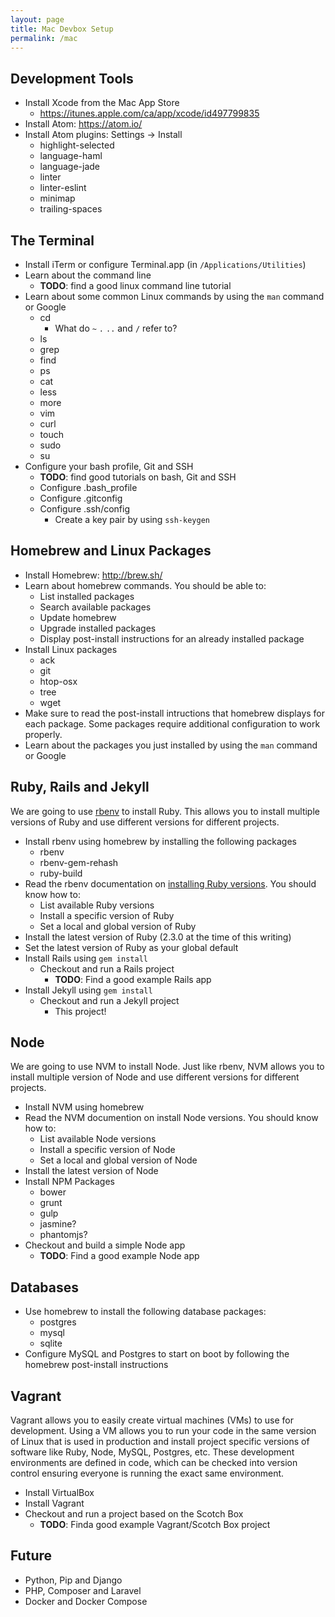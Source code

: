 ```yaml
---
layout: page
title: Mac Devbox Setup
permalink: /mac
---
```


## Development Tools

* Install Xcode from the Mac App Store
  * https://itunes.apple.com/ca/app/xcode/id497799835
* Install Atom: https://atom.io/
* Install Atom plugins: Settings -> Install
  * highlight-selected
  * language-haml
  * language-jade
  * linter
  * linter-eslint
  * minimap
  * trailing-spaces


## The Terminal
* Install iTerm or configure Terminal.app (in `/Applications/Utilities`)
* Learn about the command line
  * **TODO**: find a good linux command line tutorial
* Learn about some common Linux commands by using the `man` command or Google
  * cd
    * What do `~` `.` `..` and `/` refer to?
  * ls
  * grep
  * find
  * ps
  * cat
  * less
  * more
  * vim
  * curl
  * touch
  * sudo
  * su
* Configure your bash profile, Git and SSH
  * **TODO**: find good tutorials on bash, Git and SSH
  * Configure .bash_profile
  * Configure .gitconfig
  * Configure .ssh/config
    * Create a key pair by using `ssh-keygen`


## Homebrew and Linux Packages

* Install Homebrew: http://brew.sh/
* Learn about homebrew commands. You should be able to:
  * List installed packages
  * Search available packages
  * Update homebrew
  * Upgrade installed packages
  * Display post-install instructions for an already installed package
* Install Linux packages
  * ack
  * git
  * htop-osx
  * tree
  * wget
* Make sure to read the post-install intructions that homebrew displays for each package. Some packages require additional configuration to work properly.
* Learn about the packages you just installed by using the `man` command or Google


## Ruby, Rails and Jekyll

We are going to use [rbenv](https://github.com/rbenv/rbenv) to install Ruby. This allows you to install multiple versions of Ruby and use different versions for different projects.

* Install rbenv using homebrew by installing the following packages
  * rbenv
  * rbenv-gem-rehash
  * ruby-build
* Read the rbenv documentation on [installing Ruby versions](https://github.com/rbenv/rbenv#installing-ruby-versions). You should know how to:
  * List available Ruby versions
  * Install a specific version of Ruby
  * Set a local and global version of Ruby
* Install the latest version of Ruby (2.3.0 at the time of this writing)
* Set the latest version of Ruby as your global default
* Install Rails using `gem install`
  * Checkout and run a Rails project
    * **TODO**: Find a good example Rails app
* Install Jekyll using `gem install`
  * Checkout and run a Jekyll project
    * This project!


## Node

We are going to use NVM to install Node. Just like rbenv, NVM allows you to install multiple version of Node and use different versions for different projects.

* Install NVM using homebrew
* Read the NVM documention on install Node versions. You should know how to:
  * List available Node versions
  * Install a specific version of Node
  * Set a local and global version of Node
* Install the latest version of Node
* Install NPM Packages
  * bower
  * grunt
  * gulp
  * jasmine?
  * phantomjs?
* Checkout and build a simple Node app
  * **TODO**: Find a good example Node app


## Databases

* Use homebrew to install the following database packages:
  * postgres
  * mysql
  * sqlite
* Configure MySQL and Postgres to start on boot by following the homebrew post-install instructions


## Vagrant

Vagrant allows you to easily create virtual machines (VMs) to use for development. Using a VM allows you to run your code in the same version of Linux that is used in production and install project specific versions of software like Ruby, Node, MySQL, Postgres, etc. These development environments are defined in code, which can be checked into version control ensuring everyone is running the exact same environment.

* Install VirtualBox
* Install Vagrant
* Checkout and run a project based on the Scotch Box
  * **TODO**: Finda  good example Vagrant/Scotch Box project


## Future
* Python, Pip and Django
* PHP, Composer and Laravel
* Docker and Docker Compose
